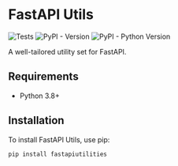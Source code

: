 # FastAPI Utils

![Tests](https://github.com/DotzInc/fastapi-utils/actions/workflows/tests.yml/badge.svg?event=push)
![PyPI - Version](https://img.shields.io/pypi/v/fastapiutilities)
![PyPI - Python Version](https://img.shields.io/pypi/pyversions/fastapiutilities)

A well-tailored utility set for FastAPI.

## Requirements

* Python 3.8+

## Installation

To install FastAPI Utils, use pip:

```sh
pip install fastapiutilities
```
